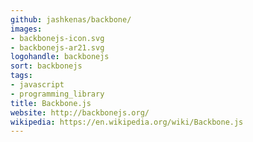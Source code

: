 ```yaml
---
github: jashkenas/backbone/
images:
- backbonejs-icon.svg
- backbonejs-ar21.svg
logohandle: backbonejs
sort: backbonejs
tags:
- javascript
- programming_library
title: Backbone.js
website: http://backbonejs.org/
wikipedia: https://en.wikipedia.org/wiki/Backbone.js
---
```

